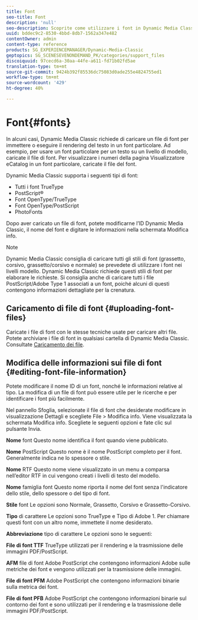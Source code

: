```yaml
---
title: Font
seo-title: Font
description: 'null'
seo-description: Scoprite come utilizzare i font in Dynamic Media Classic.
uuid: bddec9c2-8530-4bbd-8db7-1562a347e482
contentOwner: admin
content-type: reference
products: SG_EXPERIENCEMANAGER/Dynamic-Media-Classic
geptopics: SG_SCENESEVENONDEMAND_PK/categories/support_files
discoiquuid: 97cecd6a-30aa-44fe-a611-fd71b02fd5ae
translation-type: tm+mt
source-git-commit: 9424b392f85536dc75083d0ade255e4824755ed1
workflow-type: tm+mt
source-wordcount: '429'
ht-degree: 40%

---
```



# Font{#fonts}

In alcuni casi, Dynamic Media Classic richiede di caricare un file di font per immettere o eseguire il rendering del testo in un font particolare. Ad esempio, per usare un font particolare per un testo su un livello di modello, caricate il file di font. Per visualizzare i numeri della pagina Visualizzatore eCatalog in un font particolare, caricate il file del font.

Dynamic Media Classic supporta i seguenti tipi di font:

* Tutti i font TrueType
* PostScript®
* Font OpenType/TrueType
* Font OpenType/PostScript
* PhotoFonts

Dopo aver caricato un file di font, potete modificarne l’ID Dynamic Media Classic, il nome del font e digitare le informazioni nella schermata Modifica info.

>[!NOTE]
>
>Dynamic Media Classic consiglia di caricare tutti gli stili di font (grassetto, corsivo, grassetto/corsivo e normale) se prevedete di utilizzare i font nei livelli modello. Dynamic Media Classic richiede questi stili di font per elaborare le richieste. Si consiglia anche di caricare tutti i file PostScript/Adobe Type 1 associati a un font, poiché alcuni di questi contengono informazioni dettagliate per la crenatura.

## Caricamento di file di font {#uploading-font-files}

Caricate i file di font con le stesse tecniche usate per caricare altri file. Potete archiviare i file di font in qualsiasi cartella di Dynamic Media Classic. Consultate [Caricamento dei file](uploading-files.md#uploading_your_files).

## Modifica delle informazioni sui file di font {#editing-font-file-information}

Potete modificare il nome ID di un font, nonché le informazioni relative al tipo. La modifica di un file di font può essere utile per le ricerche e per identificare i font più facilmente.

Nel pannello Sfoglia, selezionate il file di font che desiderate modificare in visualizzazione Dettagli e scegliete File > Modifica info. Viene visualizzata la schermata Modifica info. Scegliete le seguenti opzioni e fate clic sul pulsante Invia.

**Nome** font Questo nome identifica il font quando viene pubblicato.

**Nome** PostScript Questo nome è il nome PostScript completo per il font. Generalmente indica ne lo spessore o stile.

**Nome** RTF Questo nome viene visualizzato in un menu a comparsa nell’editor RTF in cui vengono creati i livelli di testo del modello.

**Nome** famiglia font Questo nome riporta il nome del font senza l&#39;indicatore dello stile, dello spessore o del tipo di font.

**Stile** font Le opzioni sono Normale, Grassetto, Corsivo e Grassetto-Corsivo.

**Tipo** di carattere Le opzioni sono TrueType e  Tipo di Adobe 1. Per chiamare questi font con un altro nome, immettete il nome desiderato.

**Abbreviazione** tipo di carattere Le opzioni sono le seguenti:

**File di font TTF** TrueType utilizzati per il rendering e la trasmissione delle immagini PDF/PostScript.

**AFM**  file di font Adobe PostScript che contengono informazioni  Adobe sulle metriche dei font e vengono utilizzati per la trasmissione delle immagini.

**File di font PFM**  Adobe PostScript che contengono informazioni binarie sulla metrica dei font.

**File di font PFB**  Adobe PostScript che contengono informazioni binarie sul contorno dei font e sono utilizzati per il rendering e la trasmissione delle immagini PDF/PostScript.
